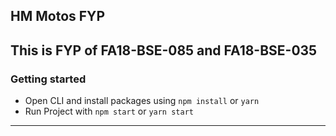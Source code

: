 ## HM Motos FYP

This is FYP of **FA18-BSE-085** and **FA18-BSE-035**
---
### Getting started

- Open CLI and install packages using `npm install` or `yarn`
- Run Project with `npm start` or `yarn start` 
---
